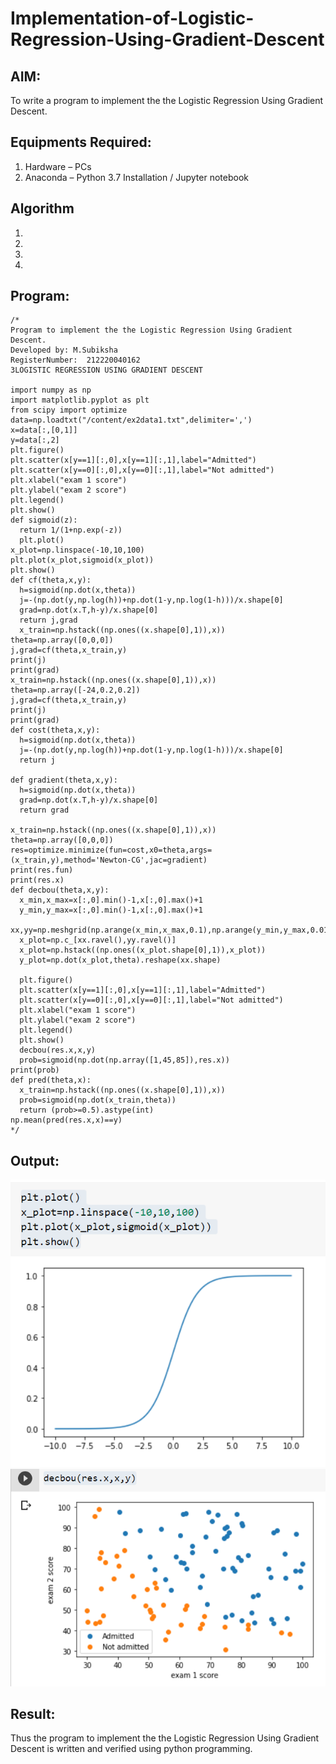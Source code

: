 # Implementation-of-Logistic-Regression-Using-Gradient-Descent

## AIM:
To write a program to implement the the Logistic Regression Using Gradient Descent.

## Equipments Required:
1. Hardware – PCs
2. Anaconda – Python 3.7 Installation / Jupyter notebook

## Algorithm
1. 
2. 
3. 
4. 

## Program:
```
/*
Program to implement the the Logistic Regression Using Gradient Descent.
Developed by: M.Subiksha
RegisterNumber:  212220040162
3LOGISTIC REGRESSION USING GRADIENT DESCENT

import numpy as np
import matplotlib.pyplot as plt
from scipy import optimize
data=np.loadtxt("/content/ex2data1.txt",delimiter=',')
x=data[:,[0,1]]
y=data[:,2]
plt.figure()
plt.scatter(x[y==1][:,0],x[y==1][:,1],label="Admitted")
plt.scatter(x[y==0][:,0],x[y==0][:,1],label="Not admitted")
plt.xlabel("exam 1 score")
plt.ylabel("exam 2 score")
plt.legend()
plt.show()
def sigmoid(z):
  return 1/(1+np.exp(-z))
  plt.plot()
x_plot=np.linspace(-10,10,100)
plt.plot(x_plot,sigmoid(x_plot))
plt.show()
def cf(theta,x,y):
  h=sigmoid(np.dot(x,theta))
  j=-(np.dot(y,np.log(h))+np.dot(1-y,np.log(1-h)))/x.shape[0]
  grad=np.dot(x.T,h-y)/x.shape[0]
  return j,grad
  x_train=np.hstack((np.ones((x.shape[0],1)),x))
theta=np.array([0,0,0])
j,grad=cf(theta,x_train,y)
print(j)
print(grad)
x_train=np.hstack((np.ones((x.shape[0],1)),x))
theta=np.array([-24,0.2,0.2])
j,grad=cf(theta,x_train,y)
print(j)
print(grad)
def cost(theta,x,y):
  h=sigmoid(np.dot(x,theta))
  j=-(np.dot(y,np.log(h))+np.dot(1-y,np.log(1-h)))/x.shape[0]
  return j

def gradient(theta,x,y):
  h=sigmoid(np.dot(x,theta))
  grad=np.dot(x.T,h-y)/x.shape[0]
  return grad

x_train=np.hstack((np.ones((x.shape[0],1)),x))
theta=np.array([0,0,0])
res=optimize.minimize(fun=cost,x0=theta,args=(x_train,y),method='Newton-CG',jac=gradient)
print(res.fun)
print(res.x)
def decbou(theta,x,y):
  x_min,x_max=x[:,0].min()-1,x[:,0].max()+1
  y_min,y_max=x[:,0].min()-1,x[:,0].max()+1
  xx,yy=np.meshgrid(np.arange(x_min,x_max,0.1),np.arange(y_min,y_max,0.01))
  x_plot=np.c_[xx.ravel(),yy.ravel()]
  x_plot=np.hstack((np.ones((x_plot.shape[0],1)),x_plot))
  y_plot=np.dot(x_plot,theta).reshape(xx.shape)

  plt.figure()
  plt.scatter(x[y==1][:,0],x[y==1][:,1],label="Admitted")
  plt.scatter(x[y==0][:,0],x[y==0][:,1],label="Not admitted")
  plt.xlabel("exam 1 score")
  plt.ylabel("exam 2 score")
  plt.legend()
  plt.show()
  decbou(res.x,x,y)
  prob=sigmoid(np.dot(np.array([1,45,85]),res.x))
print(prob)
def pred(theta,x):
  x_train=np.hstack((np.ones((x.shape[0],1)),x))
  prob=sigmoid(np.dot(x_train,theta))
  return (prob>=0.5).astype(int)
np.mean(pred(res.x,x)==y)
*/
```

## Output:
![sigmoid curve](sigmoid.png)
![logistic regression using gradient descent](grad.png)


## Result:
Thus the program to implement the the Logistic Regression Using Gradient Descent is written and verified using python programming.

